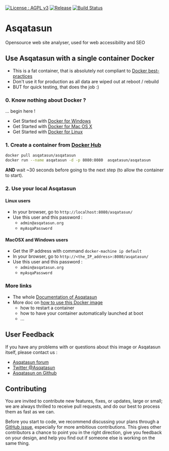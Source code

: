 [![License : AGPL v3](https://img.shields.io/badge/license-AGPL3-blue.svg)](https://github.com/Asqatasun/Asqatasun/blob/master/LICENSE) [![Release](https://img.shields.io/github/release/asqatasun/asqatasun.svg)](https://github.com/Asqatasun/Asqatasun/releases/latest) [![Build Status](https://api.travis-ci.org/Asqatasun/Asqatasun.svg?branch=master)](https://travis-ci.org/Asqatasun/Asqatasun/branches)

# Asqatasun

Opensource web site analyser, used for web accessibility and SEO 

## Use Asqatasun with a single container Docker

- This is a fat container, that is absolutely not compliant to [Docker best-practices](https://docs.docker.com/engine/userguide/eng-image/dockerfile_best-practices/)
- Don't use it for production as all data are wiped out at reboot / rebuild
- BUT for quick testing, that does the job :)

### 0. Know nothing about Docker ?

... begin here !

* Get Started with [Docker for Windows](https://docs.docker.com/engine/installation/windows/)
* Get Started with [Docker for Mac OS X](https://docs.docker.com/engine/installation/mac/)
* Get Started with [Docker for Linux](https://docs.docker.com/engine/installation/linux/)

### 1. Create a container from [Docker Hub](https://hub.docker.com/r/asqatasun/asqatasun/)

```sh
docker pull asqatasun/asqatasun  
docker run --name asqatasun -d -p 8080:8080  asqatasun/asqatasun  
```

**AND** wait ~30 seconds before going to the next step (to allow the container to start).

### 2. Use your local Asqatasun

#### Linux users

* In your browser, go to `http://localhost:8080/asqatasun/` 
* Use this user and this password :
    * `admin@asqatasun.org`
    * `myAsqaPassword`

#### MacOSX and Windows users

* Get the IP address with command `docker-machine ip default`
* In your browser, go to `http://<the_IP_address>:8080/asqatasun/` 
* Use this user and this password :
    * `admin@asqatasun.org`
    * `myAsqaPassword`

### More links

* The whole [Documentation of Asqatasun](http://doc.asqatasun.org/en/)
* More doc on [how to use this Docker image](http://doc.asqatasun.org/en/10_Install_doc/Docker/index.html#docker-tips-tricks)
    * how to restart a container
    * how to have your container automatically launched at boot
    * ...

## User Feedback

If you have any problems with or questions about this image or Asqatasun itself, please contact us :

* [Asqatasun forum](http://forum.asqatasun.org/) 
* [Twitter @Asqatasun](https://twitter.com/Asqatasun)
* [Asqatasun on Github](https://github.com/Asqatasun/Asqatasun)

## Contributing

You are invited to contribute new features, fixes, or updates, large or small; we are always thrilled to receive pull requests, and do our best to process them as fast as we can.

Before you start to code, we recommend discussing your plans through a [GitHub issue](https://github.com/Asqatasun/Asqatasun/issues), especially for more ambitious contributions. This gives other contributors a chance to point you in the right direction, give you feedback on your design, and help you find out if someone else is working on the same thing.



